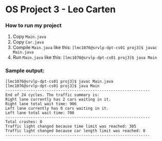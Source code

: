 # OS Project 3 - Leo Carten

### How to run my project
1. Copy `Main.java`
2. Copy `Car.java`
3. Compile `Main.java` like this: `[lmc1076@srvlp-dpt-cs01 proj3]$ javac Main.java`
4. Run `Main.java` like this: `[lmc1076@srvlp-dpt-cs01 proj3]$ java Main`

### Sample output:
```
[lmc1076@srvlp-dpt-cs01 proj3]$ javac Main.java
[lmc1076@srvlp-dpt-cs01 proj3]$ java Main
---------------------------------------------------------------
End of 24 cycles. The traffic summary is:
Right lane currently has 2 cars waiting in it.
Right lane total wait time: 906
Left lane currently has 0 cars waiting in it.
Left lane total wait time: 700
---------------------------------------------------------------
Total crashes: 0
Traffic light changed because time limit was reached: 385
Traffic light changed because car length limit was reached: 0
---------------------------------------------------------------
```
